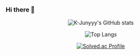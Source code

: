 ### Hi there 👋

<div align="center">

  
![K-Junyyy's GitHub stats](https://github-readme-stats.vercel.app/api?username=UDONGSALI&show_icons=true&theme=radical)  

![Top Langs](https://github-readme-stats.vercel.app/api/top-langs/?username=UDONGSALI&theme=gruvbox)

[![Solved.ac Profile](http://mazassumnida.wtf/api/generate_badge?boj=udongsali77)](https://solved.ac/udongsali77)

</div>
<!--
**UDONGSALI/UDONGSALI** is a ✨ _special_ ✨ repository because its `README.md` (this file) appears on your GitHub profile.

Here are some ideas to get you started:

- 🔭 I’m currently working on ...
- 🌱 I’m currently learning ...
- 👯 I’m looking to collaborate on ...
- 🤔 I’m looking for help with ...
- 💬 Ask me about ...
- 📫 How to reach me: ...
- 😄 Pronouns: ...
- ⚡ Fun fact: ...
-->
